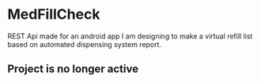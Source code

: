 # MedFillCheck
REST Api made for an android app I am designing to make a virtual refill list based on automated dispensing system report.


## Project is no longer active
